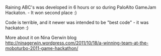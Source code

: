 Raining ABC's was developed in 6 hours or so during PaloAlto GameJam Hackaton. - It won second place :)

Code is terrible, and it newer was intended to be "best code" - it was hackaton :)

More about it on Nina Gerwin blog http://ninagerwin.wordpress.com/2011/10/18/a-winning-team-at-the-moboturbo-2011-game-hackathon/